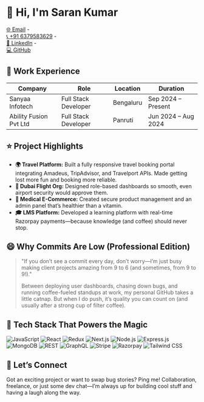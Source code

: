 # 👋 Hi, I'm Saran Kumar

[🌐 Email](mailto:saran.softdev@gmail.com) -  
[📞 +91 6379583629](tel:+916379583629) -  
[🔗 LinkedIn](https://linkedin.com/in/saran-softdev/) -  
[💻 GitHub](https://github.com/saran-softdev)

## 🏢 Work Experience

| Company                | Role                 | Location        | Duration               |
|------------------------|----------------------|-----------------|------------------------|
| Sanyaa Infotech        | Full Stack Developer | Bengaluru       | Sep 2024 – Present     |
| Ability Fusion Pvt Ltd | Full Stack Developer | Panruti         | Jun 2024 – Aug 2024    |

## ⭐ Project Highlights

- **🌍 Travel Platform:** Built a fully responsive travel booking portal integrating Amadeus, TripAdvisor, and Travelport APIs. Made getting lost more fun and booking more reliable.
- **🛫 Dubai Flight Org:** Designed role-based dashboards so smooth, even airport security would approve them.
- **💊 Medical E-Commerce:** Created secure product management and an admin panel that’s healthier than a vitamin.
- **🎓 LMS Platform:** Developed a learning platform with real-time Razorpay payments—because knowledge (and coffee) should never stop.

## 😄 Why Commits Are Low (Professional Edition)

> "If you don’t see a commit every day, don’t worry—I’m just busy making client projects amazing from 9 to 6 (and sometimes, from 9 to 9!)."  
>  
> Between deploying user dashboards, chasing down bugs, and running coffee-fueled standups at work, my personal GitHub takes a little catnap. But when I do push, it’s quality you can count on (and usually after a strong cup of filter coffee).

## 🚀 Tech Stack That Powers the Magic

![JavaScript](https://img.shields.io/badge/JavaScript-black?style=flat-square&logo=javascript&logoColor=F7DF1E&labelColor=000&color=000&label=JavaScript&message=&labelColor=000)
![React](https://img.shields.io/badge/React-black?style=flat-square&logo=react&logoColor=61DAFB)
![Redux](https://img.shields.io/badge/Redux-black?style=flat-square&logo=redux&logoColor=764ABC)
![Next.js](https://img.shields.io/badge/Next.js-black?style=flat-square&logo=next.js&logoColor=FFFFFF)
![Node.js](https://img.shields.io/badge/Node.js-black?style=flat-square&logo=node.js&logoColor=339933)
![Express.js](https://img.shields.io/badge/Express.js-black?style=flat-square&logo=express&logoColor=FFFFFF)
![MongoDB](https://img.shields.io/badge/MongoDB-black?style=flat-square&logo=mongodb&logoColor=47A248)
![REST](https://img.shields.io/badge/REST-black?style=flat-square&logo=rest&logoColor=white)
![GraphQL](https://img.shields.io/badge/GraphQL-black?style=flat-square&logo=graphql&logoColor=E10098)
![Stripe](https://img.shields.io/badge/Stripe-black?style=flat-square&logo=stripe&logoColor=008CDD)
![Razorpay](https://img.shields.io/badge/Razorpay-black?style=flat-square&logo=razorpay&logoColor=02042B)
![Tailwind CSS](https://img.shields.io/badge/Tailwind%20CSS-black?style=flat-square&logo=tailwind-css&logoColor=38B2AC)



  
  


## 🤝 Let’s Connect

Got an exciting project or want to swap bug stories? Ping me! Collaboration, freelance, or just some dev chat—I’m always up for building cool stuff and having a laugh along the way.
